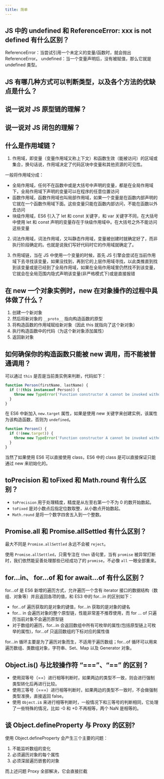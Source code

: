 ```yaml
---
title: 简单
---
```



## JS 中的 undefined 和 ReferenceError: xxx is not defined 有什么区别？

<Answer>

ReferenceError：当尝试引用一个未定义的变量/函数时，就会抛出 ReferenceError。
undefined：当一个变量声明后，没有被赋值，那么它就是 undefined 类型。

</Answer>

## JS 有哪几种方式可以判断类型，以及各个方法的优缺点是什么？

<Answer>

</Answer>

## 说一说对 JS 原型链的理解？

<Answer>


</Answer>


## 说一说对 JS 闭包的理解？

<Answer>

</Answer>

## 什么是作用域链？

<Answer>

1. 作用域，即变量（变量作用域又称上下文）和函数生效（能被访问）的区域或集合，换句话说，作用域决定了代码区块中变量和其他资源的可见性。

一般将作用域分成：
- 全局作用域，任何不在函数中或是大括号中声明的变量，都是在全局作用域下，全局作用域下声明的变量可以在程序的任意位置访问
- 函数作用域，函数作用域也叫局部作用域，如果一个变量是在函数内部声明的它就在一个函数作用域下面。这些变量只能在函数内部访问，不能在函数以外去访问
- 块级作用域，ES6 引入了 let 和 const 关键字，和 var 关键字不同，在大括号中使用 let 和 const 声明的变量存在于块级作用域中。在大括号之外不能访问这些变量

2. 词法作用域，词法作用域，又叫静态作用域，变量被创建时就确定好了，而非执行阶段确定的。也就是说我们写好代码时它的作用域就确定了。

3. 作用域链，当在 JS 中使用一个变量的时候，首先 JS 引擎会尝试在当前作用域下去寻找该变量，如果没找到，再到它的上层作用域寻找，以此类推直到找到该变量或是已经到了全局作用域，如果在全局作用域里仍然找不到该变量，它就会在全局范围内隐式声明该变量(非严格模式下)或是直接报错

</Answer>

## 在 new 一个对象实例时，new 在对象操作的过程中具体做了什么？

<Answer>

1. 创建一个新对象
2. 然后将新对象的 `__proto__` 指向构造函数的原型
3. 将构造函数的作用域赋给新对象（因此 this 就指向了这个新对象）
4. 执行构造函数中的代码（为这个新对象添加属性）
5. 返回新对象

</Answer>

## 如何确保你的构造函数只能被 new 调用，而不能被普通调用？

<Answer>

可以通过 `this` 是否是当前类实例来判断，代码如下：

```js
function Person(firstName, lastName) {
  if (!(this instanceof Person)) {
    throw new TypeError('Function constructor A cannot be invoked without "new"')
  }
}
```

在 ES6 中新加入 `new.target` 属性，如果是使用 new 关键字来创建实例，该属性为该构造函数，否则为 `undefined`。

```js
function Person() {
  if (!(new.target)) {
    throw new TypeError('Function constructor A cannot be invoked without "new"')
  }
}
```

当然了如果使用 ES6 可以直接使用 class，ES6 中的 class 是可以直接保证只能通过 new 来初始化的。

</Answer>

## toPrecision 和 toFixed 和 Math.round 有什么区别？

<Answer>

- `toPrecision` 用于处理精度，精度是从左至右第一个不为 0 的数开始数起。
- `toFixed` 是对小数点后指定位数取整，从小数点开始数起。
- `Math.round` 是将一个数字四舍五入到一个整数。

</Answer>

## Promise.all 和 Promise.allSettled 有什么区别？

<Answer>

最大不同是 `Promise.allSettled` 永远不会被 `reject`。

使用 `Promise.allSettled`，只需专注在 `then` 语句里，当有 `promise` 被异常打断时，我们依然能妥善处理那些已经成功了的 `promise`，不必像 `all` 一眼全部重来。

</Answer>

## for...in、 for...of 和 for await...of 有什么区别？

<Answer>

for…of 是 ES6 新增的遍历方式，允许遍历一个含有 iterator 接口的数据结构（数组、对象等）并且返回各项的值，和 ES3 中的 for…in 的区别如下：

- for…of 遍历获取的是对象的键值，for…in 获取的是对象的键名
- for… in 会遍历对象的整个原型链，性能非常差不推荐使用，而 for … of 只遍历当前对象不会遍历原型链
- 对于数组的遍历，for…in 会返回数组中所有可枚举的属性(包括原型链上可枚举的属性)，for…of 只返回数组的下标对应的属性值

for...in 循环主要是为了遍历对象而生，不适用于遍历数组；for...of 循环可以用来遍历数组、类数组对象，字符串、Set、Map 以及 Generator 对象。

</Answer>

## Object.is() 与比较操作符 “===”、“==” 的区别？

<Answer>

- 使用双等号（==）进行相等判断时，如果两边的类型不一致，则会进行强制类型转化后再进行比较。
- 使用三等号（===）进行相等判断时，如果两边的类型不一致时，不会做强制类型准换，直接返回 false。
- 使用 `Object.i`s 来进行相等判断时，一般情况下和三等号的判断相同，它处理了一些特殊的情况，比如 -0 和 +0 不再相等，两个 NaN 是相等的。

</Answer>

## 谈 Object.defineProperty 与 Proxy 的区别?

<Answer>

使用 Object.defineProperty 会产生三个主要的问题：
1. 不能监听数组的变化
2. 必须遍历对象的每个属性
3. 必须深层遍历嵌套的对象

而上述问题 Proxy 全部解决，它会直接拦截

</Answer>
